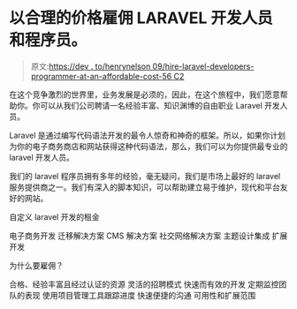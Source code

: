 # 以合理的价格雇佣 LARAVEL 开发人员和程序员。

> 原文:[https://dev . to/henrynelson 09/hire-laravel-developers-programmer-at-an-affordable-cost-56 C2](https://dev.to/henrynelson09/hire-laravel-developers-programmer-at-an-affordable-cost-56c2)

在这个竞争激烈的世界里，业务发展是必须的，因此，在这个旅程中，我们愿意帮助你。你可以从我们公司聘请一名经验丰富、知识渊博的自由职业 Laravel 开发人员。

Laravel 是通过编写代码语法开发的最令人惊奇和神奇的框架。所以，如果你计划为你的电子商务商店和网站获得这种代码语法，那么，我们可以为你提供最专业的 laravel 开发人员。

我们的 laravel 程序员拥有多年的经验，毫无疑问，我们是市场上最好的 laravel 服务提供商之一。我们有深入的脚本知识，可以帮助建立易于维护，现代和平台友好的网站。

自定义 laravel 开发的租金

电子商务开发
迁移解决方案
CMS 解决方案
社交网络解决方案
主题设计集成
扩展开发

为什么要雇佣？

合格、经验丰富且经过认证的资源
灵活的招聘模式
快速而有效的开发
定期监控团队的表现
使用项目管理工具跟踪进度
快速便捷的沟通
可用性和扩展范围